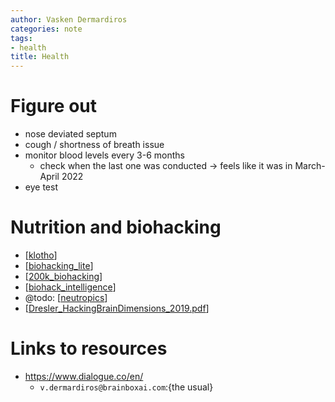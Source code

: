 ```yaml
---
author: Vasken Dermardiros
categories: note
tags:
- health
title: Health
---
```


# Figure out

+ nose deviated septum
+ cough / shortness of breath issue
+ monitor blood levels every 3-6 months
  + check when the last one was conducted -> feels like it was in March-April 2022
+ eye test

# Nutrition and biohacking

+ [[klotho]]
+ [[biohacking_lite]]
+ [[200k_biohacking]]
+ [[biohack_intelligence]]
+ @todo: [[neutropics]]
+ [[Dresler_HackingBrainDimensions_2019.pdf]]

# Links to resources

+ <https://www.dialogue.co/en/>
  + `v.dermardiros@brainboxai.com`:{the usual}

[biohacking]: biohacking.md "Biohacking"
[klotho]: klotho.md "Klotho"
[biohacking_lite]: biohacking_lite.md "Biohacking Lite"
[200k_biohacking]: 200k_biohacking.md "I'm 32 and spent $200k on biohacking. Became calmer, thinner, extroverted, healthier & happier."
[biohack_intelligence]: biohack_intelligence.md "How to biohack your intelligence — with everything from sex to modafinil to MDMA"
[neutropics]: neutropics.md "neutropics"

[//begin]: # "Autogenerated link references for markdown compatibility"
[klotho]: klotho.md "Klotho"
[biohacking_lite]: biohacking_lite.md "Biohacking Lite"
[200k_biohacking]: 200k_biohacking.md "I'm 32 and spent $200k on biohacking. Became calmer, thinner, extroverted, healthier & happier."
[biohack_intelligence]: biohack_intelligence.md "How to biohack your intelligence — with everything from sex to modafinil to MDMA"
[Dresler_HackingBrainDimensions_2019.pdf]: ../articles/Dresler_HackingBrainDimensions_2019.pdf "Dresler_HackingBrainDimensions_2019.pdf"
[//end]: # "Autogenerated link references"